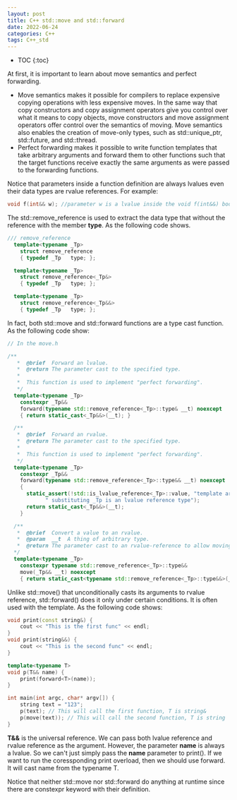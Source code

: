 ```yaml
---
layout: post
title: C++ std::move and std::forward
date: 2022-06-24
categories: C++
tags: C++_std
---
```


* TOC
{:toc}

At first, it is important to learn about move semantics and perfect forwarding.

* Move semantics makes it possible for compilers to replace expensive copying operations with less expensive moves. In the same way that copy constructors and copy assignment operators give you control over what it means to copy objects, move constructors and move assignment operators offer control over the semantics of moving. Move semantics also enables the creation of move-only types, such as std::unique_ptr, std::future, and std::thread.
* Perfect forwarding makes it possible to write function templates that take arbitrary arguments and forward them to other functions such that the target functions receive exactly the same arguments as were passed to the forwarding functions.

Notice that parameters inside a function definition are always lvalues even their data types are rvalue references. For example:

```cpp
void f(int&& w); //parameter w is a lvalue inside the void f(int&&) body even w itself is a rvalue reference.
```

The std::remove_reference is used to extract the data type that without the reference with the member **type**. As the following code shows.

```cpp
/// remove_reference
  template<typename _Tp>
    struct remove_reference
    { typedef _Tp   type; };

  template<typename _Tp>
    struct remove_reference<_Tp&>
    { typedef _Tp   type; };

  template<typename _Tp>
    struct remove_reference<_Tp&&>
    { typedef _Tp   type; };
```

In fact, both std::move and std::forward functions are a type cast function. As the following code show:

```cpp
// In the move.h

/**
   *  @brief  Forward an lvalue.
   *  @return The parameter cast to the specified type.
   *
   *  This function is used to implement "perfect forwarding".
   */
  template<typename _Tp>
    constexpr _Tp&&
    forward(typename std::remove_reference<_Tp>::type& __t) noexcept
    { return static_cast<_Tp&&>(__t); }

  /**
   *  @brief  Forward an rvalue.
   *  @return The parameter cast to the specified type.
   *
   *  This function is used to implement "perfect forwarding".
   */
  template<typename _Tp>
    constexpr _Tp&&
    forward(typename std::remove_reference<_Tp>::type&& __t) noexcept
    {
      static_assert(!std::is_lvalue_reference<_Tp>::value, "template argument"
            " substituting _Tp is an lvalue reference type");
      return static_cast<_Tp&&>(__t);
    }

  /**
   *  @brief  Convert a value to an rvalue.
   *  @param  __t  A thing of arbitrary type.
   *  @return The parameter cast to an rvalue-reference to allow moving it.
  */
  template<typename _Tp>
    constexpr typename std::remove_reference<_Tp>::type&&
    move(_Tp&& __t) noexcept
    { return static_cast<typename std::remove_reference<_Tp>::type&&>(__t); }
```

Unlike std::move() that unconditionally casts its arguments to rvalue reference, std::forward() does it only under certain conditions. It is often used with the template. As the following code shows:

```cpp
void print(const string&) {
    cout << "This is the first func" << endl;
}
void print(string&&) {
    cout << "This is the second func" << endl;
}

template<typename T>
void p(T&& name) {
    print(forward<T>(name));
}

int main(int argc, char* argv[]) {
    string text = "123";
    p(text); // This will call the first function, T is string&
    p(move(text)); // This will call the second function, T is string
}
```

**T&&** is the universal reference. We can pass both lvalue reference and rvalue reference as the argument. However, the parameter **name** is always a lvalue. So we can't just simply pass the **name** parameter to print(). If we want to run the coressponding print overload, then we should use forward. It will cast name from the typename T.

Notice that neither std::move nor std::forward do anything at runtime since there are constexpr keyword with their definition.
